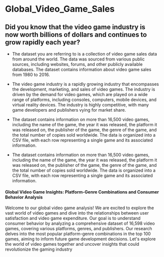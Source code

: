# Global_Video_Game_Sales
## Did you know that the video game industry is now worth billions of dollars and continues to grow rapidly each year?
* The dataset you are referring to is a collection of video game sales data from around the world. The data was sourced from various public sources, including websites, forums, and other publicly available databases. The dataset contains information about video game sales from 1980 to 2016.
  
* The video game industry is a rapidly growing industry that encompasses the development, marketing, and sales of video games. The industry is driven by the demand for video games, which are played on a wide range of platforms, including consoles, computers, mobile devices, and virtual reality devices. The industry is highly competitive, with many game developers and publishers vying for market share.
  
* The dataset contains information on more than 16,500 video games, including the name of the game, the year it was released, the platform it was released on, the publisher of the game, the genre of the game, and the total number of copies sold worldwide. The data is organized into a CSV file, with each row representing a single game and its associated information.

* The dataset contains information on more than 16,500 video games, including the name of the game, the year it was released, the platform it was released on, the publisher of the game, the genre of the game, and the total number of copies sold worldwide. The data is organized into a CSV file, with each row representing a single game and its associated information.



#### Global Video Game Insights: Platform-Genre Combinations and Consumer Behavior Analysis


Welcome to our global video game analysis! We are excited to explore the vast world of video games and dive into the relationships between user satisfaction and video game expenditure. Our goal is to understand consumer behavior by analyzing a comprehensive dataset of 16,598 video games, covering various platforms, genres, and publishers. Our research delves into the most popular platform-genre combinations in the top 100 games, aiming to inform future game development decisions. Let's explore the world of video games together and uncover insights that could revolutionize the gaming industry
